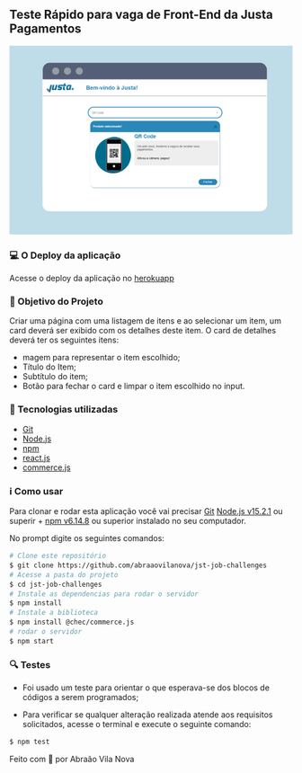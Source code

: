 ## Teste Rápido para vaga de Front-End da Justa Pagamentos
![image info](./img/banner.png)

### :computer: O Deploy da aplicação
Acesse o deploy da aplicação no [herokuapp](https://desafio-justa.herokuapp.com/)

### :file_folder: Objetivo do Projeto
Criar uma página com uma listagem de itens e ao selecionar um item, um card deverá ser exibido com os detalhes deste item. O card de detalhes deverá ter os seguintes itens:
- magem para representar o item escolhido;
- Título do Item;
- Subtítulo do item;
- Botão para fechar o card e limpar o item escolhido no input.

### :telescope: Tecnologias utilizadas

- [Git](https://git-scm.com/)
- [Node.js](https://nodejs.org/en/)
- [npm](https://www.npmjs.com/)
- [react.js](https://pt-br.reactjs.org/)
- [commerce.js](https://commercejs.com/)

### :information_source: Como usar
Para clonar e rodar esta aplicação você vai precisar [Git](https://git-scm.com)
 [Node.js v15.2.1](https://nodejs.org/en/) ou superir + [npm v6.14.8](https://www.npmjs.com/) ou superior instalado no seu computador.

No prompt digite os seguintes comandos:

```bash
# Clone este repositório
$ git clone https://github.com/abraaovilanova/jst-job-challenges
# Acesse a pasta do projeto
$ cd jst-job-challenges
# Instale as dependencias para rodar o servidor
$ npm install
# Instale a biblioteca
$ npm install @chec/commerce.js
# rodar o servidor
$ npm start
```
### :mag: Testes
- Foi usado um teste para orientar o que esperava-se dos blocos de códigos a serem programados;

- Para verificar se qualquer alteração realizada atende aos requisitos solicitados, acesse o terminal e execute o seguinte comando:

```bash
$ npm test
```

Feito com :gift_heart: por Abraão Vila Nova
